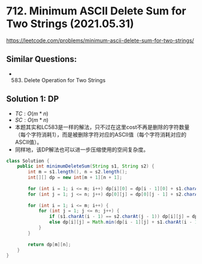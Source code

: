 # 712. Minimum ASCII Delete Sum for Two Strings (2021.05.31)

https://leetcode.com/problems/minimum-ascii-delete-sum-for-two-strings/

## Similar Questions:
- 583. Delete Operation for Two Strings

## Solution 1: DP

- $TC:O(m*n)$
- $SC:O(m*n)$
- 本题其实和LC583是一样的解法，只不过在这里cost不再是删除的字符数量（每个字符消耗1），而是被删除字符对应的ASCII值（每个字符消耗对应的ASCII值）。
- 同样地，该DP解法也可以进一步压缩使用的空间复杂度。

```java
class Solution {
    public int minimumDeleteSum(String s1, String s2) {
        int m = s1.length(), n = s2.length();
        int[][] dp = new int[m + 1][n + 1];
        
        for (int i = 1; i <= m; i++) dp[i][0] = dp[i - 1][0] + s1.charAt(i - 1);
        for (int j = 1; j <= n; j++) dp[0][j] = dp[0][j - 1] + s2.charAt(j - 1);
        
        for (int i = 1; i <= m; i++) {
            for (int j = 1; j <= n; j++) {
                if (s1.charAt(i - 1) == s2.charAt(j - 1)) dp[i][j] = dp[i - 1][j - 1];
                else dp[i][j] = Math.min(dp[i - 1][j] + s1.charAt(i - 1), dp[i][j - 1] + s2.charAt(j - 1));
            }
        }
        
        return dp[m][n];
    }
}
```